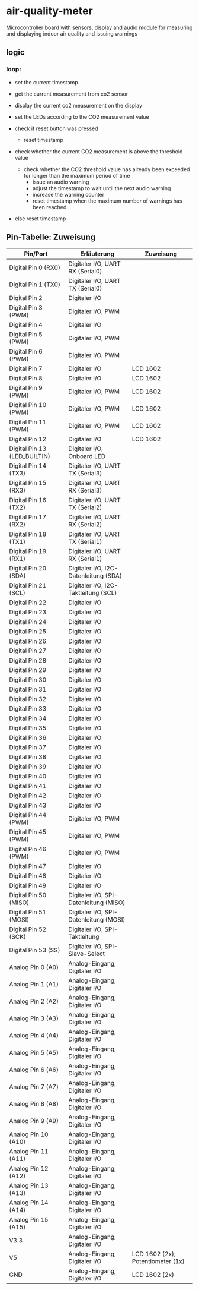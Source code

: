 # air-quality-meter
Microcontroller board with sensors, display and audio module for measuring and displaying indoor air quality and issuing warnings

## logic
### loop:
- set the current timestamp
- get the current measurement from co2 sensor
- display the current co2 measurement on the display
- set the LEDs according to the CO2 measurement value
- check if reset button was pressed
  - reset timestamp

- check whether the current CO2 measurement is above the threshold value
  - check whether the CO2 threshold value has already been exceeded for longer than the maximum period of time
    - issue an audio warning
    - adjust the timestamp to wait until the next audio warning
    - increase the warning counter
    - reset timestamp when the maximum number of warnings has been reached
- else reset timestamp



## Pin-Tabelle: Zuweisung

| **Pin/Port**                | **Erläuterung**                            | **Zuweisung**                     |
|-----------------------------|--------------------------------------------|---------------                    |
| Digital Pin 0 (RX0)         | Digitaler I/O, UART RX (Serial0)           |                                   |
| Digital Pin 1 (TX0)         | Digitaler I/O, UART TX (Serial0)           |                                   |                                    
| Digital Pin 2               | Digitaler I/O                              |                                   |
| Digital Pin 3 (PWM)         | Digitaler I/O, PWM                         |                                   |
| Digital Pin 4               | Digitaler I/O                              |                                   |
| Digital Pin 5 (PWM)         | Digitaler I/O, PWM                         |                                   |
| Digital Pin 6 (PWM)         | Digitaler I/O, PWM                         |                                   |
| Digital Pin 7               | Digitaler I/O                              | LCD 1602                          |
| Digital Pin 8               | Digitaler I/O                              | LCD 1602                          |
| Digital Pin 9 (PWM)         | Digitaler I/O, PWM                         | LCD 1602                          |
| Digital Pin 10 (PWM)        | Digitaler I/O, PWM                         | LCD 1602                          |
| Digital Pin 11 (PWM)        | Digitaler I/O, PWM                         | LCD 1602                          |
| Digital Pin 12              | Digitaler I/O                              | LCD 1602                          |
| Digital Pin 13 (LED_BUILTIN)| Digitaler I/O, Onboard LED                 |                                   |
| Digital Pin 14 (TX3)        | Digitaler I/O, UART TX (Serial3)           |                                   |
| Digital Pin 15 (RX3)        | Digitaler I/O, UART RX (Serial3)           |                                   |
| Digital Pin 16 (TX2)        | Digitaler I/O, UART TX (Serial2)           |                                   |
| Digital Pin 17 (RX2)        | Digitaler I/O, UART RX (Serial2)           |                                   |
| Digital Pin 18 (TX1)        | Digitaler I/O, UART TX (Serial1)           |                                   |
| Digital Pin 19 (RX1)        | Digitaler I/O, UART RX (Serial1)           |                                   |
| Digital Pin 20 (SDA)        | Digitaler I/O, I2C-Datenleitung (SDA)      |                                   |
| Digital Pin 21 (SCL)        | Digitaler I/O, I2C-Taktleitung (SCL)       |                                   |
| Digital Pin 22              | Digitaler I/O                              |                                   |
| Digital Pin 23              | Digitaler I/O                              |                                   |
| Digital Pin 24              | Digitaler I/O                              |                                   |
| Digital Pin 25              | Digitaler I/O                              |                                   |
| Digital Pin 26              | Digitaler I/O                              |                                   |
| Digital Pin 27              | Digitaler I/O                              |                                   |
| Digital Pin 28              | Digitaler I/O                              |                                   |
| Digital Pin 29              | Digitaler I/O                              |                                   |
| Digital Pin 30              | Digitaler I/O                              |                                   |
| Digital Pin 31              | Digitaler I/O                              |                                   |
| Digital Pin 32              | Digitaler I/O                              |                                   |
| Digital Pin 33              | Digitaler I/O                              |                                   |
| Digital Pin 34              | Digitaler I/O                              |                                   |
| Digital Pin 35              | Digitaler I/O                              |                                   |
| Digital Pin 36              | Digitaler I/O                              |                                   |
| Digital Pin 37              | Digitaler I/O                              |                                   |
| Digital Pin 38              | Digitaler I/O                              |                                   |
| Digital Pin 39              | Digitaler I/O                              |                                   |
| Digital Pin 40              | Digitaler I/O                              |                                   |
| Digital Pin 41              | Digitaler I/O                              |                                   |
| Digital Pin 42              | Digitaler I/O                              |                                   |
| Digital Pin 43              | Digitaler I/O                              |                                   |
| Digital Pin 44 (PWM)        | Digitaler I/O, PWM                         |                                   |
| Digital Pin 45 (PWM)        | Digitaler I/O, PWM                         |                                   |
| Digital Pin 46 (PWM)        | Digitaler I/O, PWM                         |                                   |
| Digital Pin 47              | Digitaler I/O                              |                                   |
| Digital Pin 48              | Digitaler I/O                              |                                   |
| Digital Pin 49              | Digitaler I/O                              |                                   |
| Digital Pin 50 (MISO)       | Digitaler I/O, SPI-Datenleitung (MISO)     |                                   |
| Digital Pin 51 (MOSI)       | Digitaler I/O, SPI-Datenleitung (MOSI)     |                                   |
| Digital Pin 52 (SCK)        | Digitaler I/O, SPI-Taktleitung             |                                   |
| Digital Pin 53 (SS)         | Digitaler I/O, SPI-Slave-Select            |                                   |
| Analog Pin 0 (A0)           | Analog-Eingang, Digitaler I/O              |                                   |
| Analog Pin 1 (A1)           | Analog-Eingang, Digitaler I/O              |                                   |
| Analog Pin 2 (A2)           | Analog-Eingang, Digitaler I/O              |                                   |
| Analog Pin 3 (A3)           | Analog-Eingang, Digitaler I/O              |                                   |
| Analog Pin 4 (A4)           | Analog-Eingang, Digitaler I/O              |                                   |
| Analog Pin 5 (A5)           | Analog-Eingang, Digitaler I/O              |                                   |
| Analog Pin 6 (A6)           | Analog-Eingang, Digitaler I/O              |                                   |
| Analog Pin 7 (A7)           | Analog-Eingang, Digitaler I/O              |                                   |
| Analog Pin 8 (A8)           | Analog-Eingang, Digitaler I/O              |                                   |
| Analog Pin 9 (A9)           | Analog-Eingang, Digitaler I/O              |                                   |
| Analog Pin 10 (A10)         | Analog-Eingang, Digitaler I/O              |                                   |
| Analog Pin 11 (A11)         | Analog-Eingang, Digitaler I/O              |                                   |
| Analog Pin 12 (A12)         | Analog-Eingang, Digitaler I/O              |                                   |
| Analog Pin 13 (A13)         | Analog-Eingang, Digitaler I/O              |                                   |
| Analog Pin 14 (A14)         | Analog-Eingang, Digitaler I/O              |                                   |
| Analog Pin 15 (A15)         | Analog-Eingang, Digitaler I/O              |                                   |
| V3.3                        | Analog-Eingang, Digitaler I/O              |                                   |
| V5                          | Analog-Eingang, Digitaler I/O              | LCD 1602 (2x), Potentiometer (1x) |
| GND                         | Analog-Eingang, Digitaler I/O              | LCD 1602 (2x)                     |
